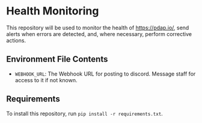 # Health Monitoring

This repository will be used to monitor the health of https://pdap.io/, send alerts when errors are detected, and, where necessary, perform corrective actions. 

## Environment File Contents

* `WEBHOOK_URL`: The Webhook URL for posting to discord. Message staff for access to it if not known.

## Requirements

To install this repository, run `pip install -r requirements.txt`.